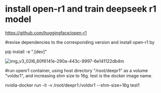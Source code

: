 # install open-r1 and train deepseek r1 model

https://github.com/huggingface/open-r1


#revise dependencies to the corresponding version and install open-r1 by 

pip install -e ".[dev]"

![img_v3_02l6_60f6141e-290a-443c-9997-6e141122db4m](https://github.com/user-attachments/assets/15d4baff-9eb2-402f-991f-306c75493eba)


#run openr1 container, using host directory "/root/deepr1" as a volume "voldsr1", and increasing shm size to 16g. test is the docker image name.

nvidia-docker run -it -v /root/deepr1:/voldsr1 --shm-size=16g test1

